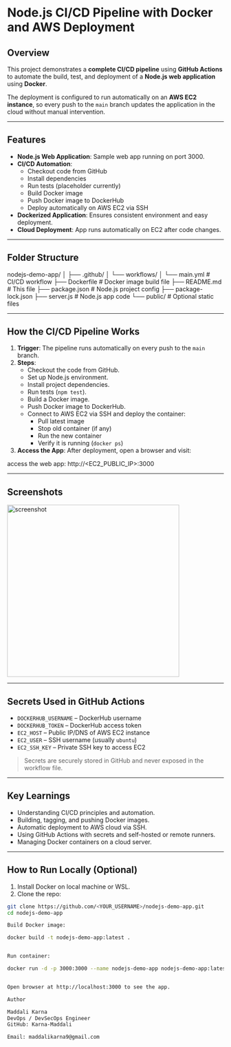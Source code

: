 # Node.js CI/CD Pipeline with Docker and AWS Deployment

## Overview
This project demonstrates a **complete CI/CD pipeline** using **GitHub Actions** to automate the build, test, and deployment of a **Node.js web application** using **Docker**.  

The deployment is configured to run automatically on an **AWS EC2 instance**, so every push to the `main` branch updates the application in the cloud without manual intervention.

---

## Features
- **Node.js Web Application**: Sample web app running on port 3000.
- **CI/CD Automation**:
  - Checkout code from GitHub
  - Install dependencies
  - Run tests (placeholder currently)
  - Build Docker image
  - Push Docker image to DockerHub
  - Deploy automatically on AWS EC2 via SSH
- **Dockerized Application**: Ensures consistent environment and easy deployment.
- **Cloud Deployment**: App runs automatically on EC2 after code changes.

---

## Folder Structure
nodejs-demo-app/
│
├── .github/
│ └── workflows/
│ └── main.yml # CI/CD workflow
├── Dockerfile # Docker image build file
├── README.md # This file
├── package.json # Node.js project config
├── package-lock.json
├── server.js # Node.js app code
└── public/ # Optional static files

---

## How the CI/CD Pipeline Works

1. **Trigger**: The pipeline runs automatically on every push to the `main` branch.
2. **Steps**:
   - Checkout the code from GitHub.
   - Set up Node.js environment.
   - Install project dependencies.
   - Run tests (`npm test`).
   - Build a Docker image.
   - Push Docker image to DockerHub.
   - Connect to AWS EC2 via SSH and deploy the container:
     - Pull latest image
     - Stop old container (if any)
     - Run the new container
     - Verify it is running (`docker ps`)
3. **Access the App**: After deployment, open a browser and visit:


  access the web app: http://<EC2_PUBLIC_IP>:3000

---

## Screenshots
 <img src="./images/screenshot.png" alt="screenshot" width="400"/>

---

## Secrets Used in GitHub Actions
- `DOCKERHUB_USERNAME` – DockerHub username  
- `DOCKERHUB_TOKEN` – DockerHub access token  
- `EC2_HOST` – Public IP/DNS of AWS EC2 instance  
- `EC2_USER` – SSH username (usually `ubuntu`)  
- `EC2_SSH_KEY` – Private SSH key to access EC2

> Secrets are securely stored in GitHub and never exposed in the workflow file.

---

## Key Learnings
- Understanding CI/CD principles and automation.  
- Building, tagging, and pushing Docker images.  
- Automatic deployment to AWS cloud via SSH.  
- Using GitHub Actions with secrets and self-hosted or remote runners.  
- Managing Docker containers on a cloud server.

---

## How to Run Locally (Optional)
1. Install Docker on local machine or WSL.  
2. Clone the repo:

```bash
git clone https://github.com/<YOUR_USERNAME>/nodejs-demo-app.git
cd nodejs-demo-app

Build Docker image:

docker build -t nodejs-demo-app:latest .


Run container:

docker run -d -p 3000:3000 --name nodejs-demo-app nodejs-demo-app:latest


Open browser at http://localhost:3000 to see the app.

Author

Maddali Karna
DevOps / DevSecOps Engineer
GitHub: Karna-Maddali

Email: maddalikarna9@gmail.com



